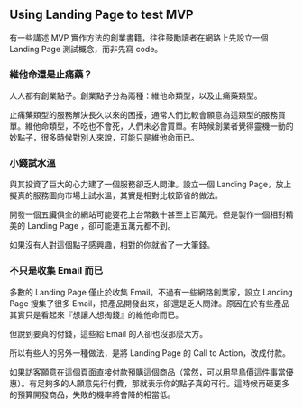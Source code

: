 ## Using Landing Page to test MVP

有一些講述 MVP 實作方法的創業書籍，往往鼓勵讀者在網路上先設立一個 Landing Page 測試概念，而非先寫 code。

### 維他命還是止痛藥？

人人都有創業點子。創業點子分為兩種：維他命類型，以及止痛藥類型。

止痛藥類型的服務解決長久以來的困擾，通常人們比較會願意為這類型的服務買單。維他命類型，不吃也不會死，人們未必會買單。有時候創業者覺得靈機一動的妙點子，很多時候對別人來說，可能只是維他命而已。

### 小錢試水溫

與其投資了巨大的心力建了一個服務卻乏人問津。設立一個 Landing Page，放上擬真的服務圖向市場上試水溫，其實是相對比較節省的做法。

開發一個五臟俱全的網站可能要花上台幣數十甚至上百萬元。但是製作一個相對精美的 Landing Page ，卻可能連五萬元都不到。

如果沒有人對這個點子感興趣，相對的你就省了一大筆錢。

### 不只是收集 Email 而已

多數的 Landing Page 僅止於收集 Email。不過有一些網路創業家，設立 Landing Page 搜集了很多 Email，把產品開發出來，卻還是乏人問津。原因在於有些產品其實只是看起來『想讓人想掏錢』的維他命而已。

但說到要真的付錢，這些給 Email 的人卻也沒那麼大方。

所以有些人的另外一種做法，是將 Landing Page 的 Call to Action，改成付款。

如果訪客願意在這個頁面直接付款預購這個商品（當然，可以用早鳥價這件事當優惠）。有足夠多的人願意先行付費，那就表示你的點子真的可行。這時候再砸更多的預算開發商品，失敗的機率將會降的相當低。



